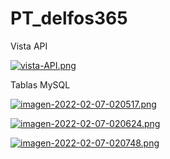 # PT_delfos365

Vista API

[![vista-API.png](https://i.postimg.cc/7ZWfgsdb/vista-API.png)](https://postimg.cc/9Dym2pWj)

Tablas MySQL

[![imagen-2022-02-07-020517.png](https://i.postimg.cc/4dz060Lg/imagen-2022-02-07-020517.png)](https://postimg.cc/tZ4DyBGS)

[![imagen-2022-02-07-020624.png](https://i.postimg.cc/VknXkcdm/imagen-2022-02-07-020624.png)](https://postimg.cc/k2M2TzQp)

[![imagen-2022-02-07-020748.png](https://i.postimg.cc/D0pR0XpJ/imagen-2022-02-07-020748.png)](https://postimg.cc/CnDc6zgS)
